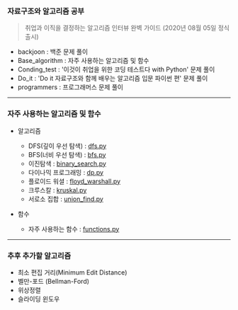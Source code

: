 ### 자료구조와 알고리즘 공부
> 취업과 이직을 결정하는 알고리즘 인터뷰 완벽 가이드 (2020년 08월 05일 정식 출시)
* backjoon          : 백준 문제 풀이
* Base_algorithm    : 자주 사용하는 알고리즘 및 함수
* Conding_test      : '이것이 취업을 위한 코딩 테스트다 with Python' 문제 풀이
* Do_it             : 'Do it 자료구조와 함께 배우는 알고리즘 입문 파이썬 편' 문제 풀이
* programmers       : 프로그래머스 문제 풀이

<hr>

### 자주 사용하는 알고리즘 및 함수
* 알고리즘
    * DFS(깊이 우선 탐색)   : [dfs.py](/Base_algorithm/dfs.py)
    * BFS(너비 우선 탐색)   : [bfs.py](/Base_algorithm/bfs.py)
    * 이진탐색              : [binary_search.py](/Base_algorithm/binary_search.py)
    * 다이나믹 프로그래밍   : [dp.py](/Base_algorithm/dp.py)
    * 플로이드 워셜         : [floyd_warshall.py](/Base_algorithm/floyd_warshall.py)
    * 크루스칼              : [kruskal.py](/Base_algorithm/kruskal.py)
    * 서로소 집합           : [union_find.py](/Base_algorithm/union_find.py)

* 함수
    * 자주 사용하는 함수    : [functions.py](/Base_algorithm/functions.py)

<hr>

### 추후 추가할 알고리즘

* 최소 편집 거리(Minimum Edit Distance)
* 벨만-포드 (Bellman-Ford)
* 위상정렬
* 슬라이딩 윈도우